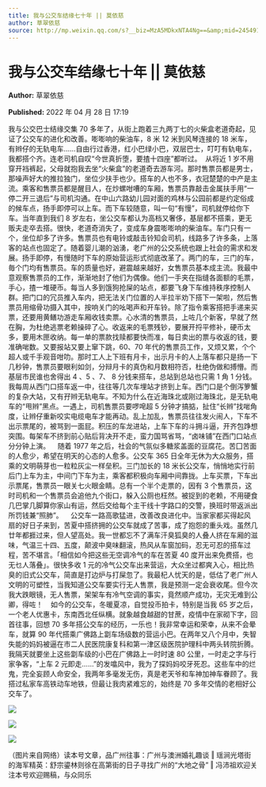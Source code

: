 ```yaml
---
title: 我与公交车结缘七十年 || 莫依慈
author: 草翠依慈
source: http://mp.weixin.qq.com/s?__biz=MzA5MDkxNTA4Ng==&amp;mid=2454912183&amp;idx=1&amp;sn=ad7457302f0bd0a44a1aabb07dba13f4&amp;chksm=87a234d6b0d5bdc0c95cd80df45aa3f5005a6df94108a3801811a93394ad1a590925ba765434#rd
---
```


# 我与公交车结缘七十年 || 莫依慈

**Author:** 草翠依慈

**Published:** 2022 年 04 月 28 日 17:19

我与公交巴士结缘交集 70 多年了，从街上跑着三九两丁七的火柴盒老道奇起，见证了公交车的进化和改善。嘭嘭响的柴油车，8 米 12 米到风琴连接的 18 米车，有辫仔的无轨电车……自由行过香港，红小巴绿小巴，双层巴士，叮叮有轨电车，我都搭个齐。连老司机自叹“今世真折堕，要揸十四座”都听过。  从将近 1 岁不用穿开裆裤起，父母就抱我去坐“火柴盒”的老道奇去游车河。那时售票员都是男士，那噪声好大的推拉独门，坐位少扶手也少。搭车的人也不多，衣冠楚楚的中产是主流。乘客和售票员都是醒目人，在炒螺咁嘈的车厢，售票员靠敲击金属扶手用“一停二开三退后”与司机沟通。在中山六路幼儿园对面的鸡林与公园前都是约定俗成的候车点，扬手即停可以上车。而下车较随意，叫一句“有慢”，司机就停给你下车。当年直到我们 8 岁左右，坐公交车都认为高档又奢侈，基层都不搭乘，更无贩夫走卒去搭。很快，老道奇消失了，变成车身震嘭嘭响的柴油车。车门只有一个，坐位却多了许多。售票员也有电铃或敲击铃知会司机，线路多了许多条，上落客的站点也固定了。随着婴儿潮的汹湧，老广州的公交系统也跟上社会的需求和发展。扬手即停，有慢随时下车的原始营运形式彻底改革了。两门的车，三门的车，毎个门均有售票员。车的质量也好，避震越来越好，女售票员基本成主流。我最中意观察售票员的工作，渐渐地封了他们为偶像。他们一手夹在指缝各面额的毛票，手心，揸一堆硬币。每当人多到饿狗抢屎的站点，都要飞身下车维持秩序控制人群。把门口的冗员推入车内，把无法关门位置的人半拉半劝下搭下一架啦，然后售票员用缩骨功摄入其中，按响关门的吆喝声和开车铃。除了指令乘客搭把手递来买票，还要用黄鳝功游走车厢收钱卖票。心水清的售票员，上咗几个新客，早就了然在胸，为杜绝逃票老赖操碎了心。收返来的毛票残钞，要展开捋平修补，硬币太多，要用木匣收纳。每一单的票款找赎都要快而准，每日卖出的票与收返的钱，要准确啱数。又要报站又要上窜下跳，60、70 年代的售票员工作，又烦又累，个个超人或千手观音咁叻。那时工人上下班有月卡，出示月卡的人上落车都只是扬一下几秒钟，售票员要眼利如剑，分辩月卡的真伪和月数相符否，杜绝伪做和搏懵。而基层市民谁也舍得出 4 、5 、7、 8 分钱来搭车，总站到总站也只需 1 角 1 分钱。我每周从西门口搭车返一中，往往等几次车埋站才挤到上车。西门口是个倒泻箩蟹的复杂大站，又有孖辫无轨电车。不知为什么在近海珠北或刚过海珠北，是无轨电车的“甩辫”黑点。一遇上，司机售票员要啰唣超 5 分钟才搞掂，扯住“长辫”找啱角度，让辫仔重新咬实电缆电车才能再动。乱上加乱，售票员往往发火闹人，下车不出示票尾的，被骂到一面屁。积压的车龙进站，上车下车的斗拥斗逼，开齐包踭想突围。每架车不挤到前心贴后背决开不走，蛮力国骂省骂，“卤味铺”在西门口站点分分钟上演。    随着 1977 年之后，社会的气氛似多糖浆盖面的豆腐花。苦囗苦面的人愈少，希望在明天的心态的人愈多。公交车 365 日全年无休为大众服务，搭乘的文明萌芽也一粒粒灰尘一样垒积。三门加长的 18 米长公交车，悄悄地实行前后门上车为主，中间门下车为主，乘客都积极向车厢中间靠拢。上车买票，下车出示票尾，售票员一眼关七火眼金睛。总有一个半个走票的，因有 3 个售票员，这时司机和一个售票员会追他九个街口，躲入公厕也枉然。被捉到的老赖，不用硬食几巴掌几脚算你家山有运，然后交给每个主干线十字路口的交警，换班时带返派出所罚钱兼“照肺”。    公交车一路高歌猛进，改善改良进化中。当家家都买得起风扇的好日子来到，苦夏中搭挤拥的公交车就成了苦事，成了抱怨的重头戏。虽然几廿年都捱过来，但人望高处。我一世都忘不了满车汗臭狐臭的人叠人挤在车厢的滋味，气温三十四、五度，颠波中臭味翻滚，热风从车窗加码，忍无可忍的搭车过程，苦不堪言。「相信如今把这些无空调冷气的车在苦夏 40 度开出来免费搭，也无乜人落叠」。很快多收 1 元的冷气公交车出来营运，大众坐过都爽入心，相比热臭的旧式公交车，简直是打边炉与打屎忽了。我最杞人忧天的是，低估了老广州人文明的可塑性，当我知道公交车要实行无人售票，我是预测一定会衰收尾。但今次我大跌眼镜，无人售票，架架车有冷气空调的事实，竟然顺产成功，无灾无难到公卿，得咗！    如今的公交车，冬暖夏凉，自觉投币拍卡，特别是当我 65 岁之后，一个老人优惠卡，东南西北任纵横。就象越食越甜的甘蔗，疫情中在家砌下字，回首往事，回想 70 多年搭公交车的经历，一乐也！我非常幸运和荣幸，从来不会晕车，就算 90 年代搭乘广佛路上劏车场级数的营运小巴。在两年又八个月中，失智失能的妈妈被逼在市二人民医院康复科和第一津区级医院护理科中两头转院折腾。我隔天就要坐上这些劏车级的小巴在广佛路上一时时速 80 公里，一时走之字与行家争客，“上车 2 元即走……”的发噏风中，我为了探妈妈咬牙死忍。这些车中的烂鬼，完全妄顾人命安全，我两年多毫发无伤，真是老天爷和车神加神车眷顾了。我搭过私家车高铁动车地铁，但最让我肉紧难忘的，始终是 70 多年交情的老相好公交车了。

![](https://mmbiz.qpic.cn/mmbiz_jpg/PJWG74pLsMaYJMxhdEt1MH5WXWP5hdj0FVgaAcibv7NX8w1U8bLwZibibvg1QqbTL9zOuJc4e7XR6ibHP6WYnhLJUQ/640)

![](https://mmbiz.qpic.cn/mmbiz_jpg/PJWG74pLsMaYJMxhdEt1MH5WXWP5hdj02OvqTUz0ialbgqSE8g89PiaZDVHibCia06AXVMJDdXic8tYWOoVn02iaX1mQ/640)

![](https://mmbiz.qpic.cn/mmbiz_jpg/PJWG74pLsMaYJMxhdEt1MH5WXWP5hdj0QHeicLSxKLsQlxXCkqqIxAazgDA4g2BzyvCY6FTn2EuACibqCCpW9tPQ/640)

（图片来自网络）读本号文章，品广州往事：广州与澳洲婚礼趣谈 ‖ 瑶涧光塔街的海军精英：舒宗鎏林则徐在高第街的日子寻找广州的“大地之骨” ‖ 冯沛祖欢迎关注本号欢迎赐稿，与众同乐
